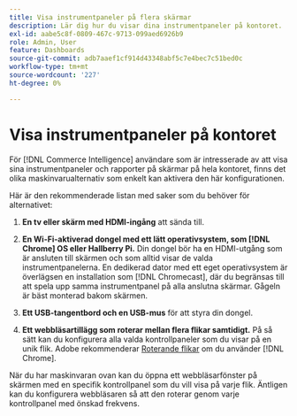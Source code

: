 ```yaml
---
title: Visa instrumentpaneler på flera skärmar
description: Lär dig hur du visar dina instrumentpaneler på kontoret.
exl-id: aabe5c8f-0809-467c-9713-099aed6926b9
role: Admin, User
feature: Dashboards
source-git-commit: adb7aaef1cf914d43348abf5c7e4bec7c51bed0c
workflow-type: tm+mt
source-wordcount: '227'
ht-degree: 0%

---
```


# Visa instrumentpaneler på kontoret

För [!DNL Commerce Intelligence] användare som är intresserade av att visa sina instrumentpaneler och rapporter på skärmar på hela kontoret, finns det olika maskinvarualternativ som enkelt kan aktivera den här konfigurationen.

Här är den rekommenderade listan med saker som du behöver för alternativet:

1. **En tv eller skärm med HDMI-ingång** att sända till.

1. **En Wi-Fi-aktiverad dongel med ett lätt operativsystem, som [!DNL Chrome] OS eller Hallberry Pi.** Din dongel bör ha en HDMI-utgång som är ansluten till skärmen och som alltid visar de valda instrumentpanelerna. En dedikerad dator med ett eget operativsystem är överlägsen en installation som [!DNL Chromecast], där du begränsas till att spela upp samma instrumentpanel på alla anslutna skärmar. Gågeln är bäst monterad bakom skärmen.

1. **Ett USB-tangentbord och en USB-mus** för att styra din dongel.

1. **Ett webbläsartillägg som roterar mellan flera flikar samtidigt.** På så sätt kan du konfigurera alla valda kontrollpaneler som du visar på en unik flik. Adobe rekommenderar [Roterande flikar](https://chrome.google.com/webstore/detail/revolver-tabs/dlknooajieciikpedpldejhhijacnbda?hl=en) om du använder [!DNL Chrome].

När du har maskinvaran ovan kan du öppna ett webbläsarfönster på skärmen med en specifik kontrollpanel som du vill visa på varje flik. Äntligen kan du konfigurera webbläsaren så att den roterar genom varje kontrollpanel med önskad frekvens.
